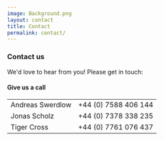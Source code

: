 ```yaml
---
image: Background.png
layout: contact
title: Contact
permalink: contact/
---
```


### Contact us

We'd love to hear from you! Please get in touch:

#### Give us a call

<table> <tr>
    <td class="tg-baqh">Andreas Swerdlow</td>
    <td class="tg-baqh">+44 (0) 7588 406 144</td>
  </tr>
  <tr>
    <td class="tg-baqh">Jonas Scholz</td>
    <td class="tg-baqh">+44 (0) 7378 338 235</td>
  </tr>
  <tr>
    <td class="tg-baqh">Tiger Cross</td>
    <td class="tg-baqh">+44 (0) 7761 076 437</td>
  </tr>
  </table>
